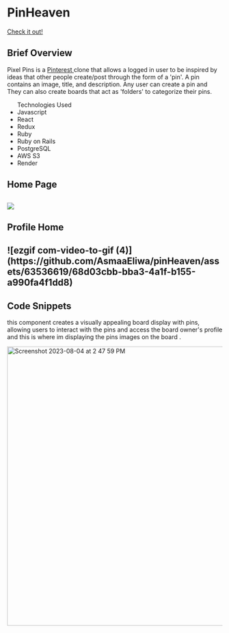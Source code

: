 <h1> PinHeaven</h1>

<a href="https://pinheaven.onrender.com/">Check it out! </a>

<h2>Brief Overview</h2>
<p>Pixel Pins is a <a href="https://www.pinterest.com/"> Pinterest </a> clone that allows a logged in user to be inspired by ideas that other people create/post through the form of a 'pin'. A pin contains an image, title, and description. Any user can create a pin and  They can also create boards that act as 'folders' to categorize their pins.</p>

<ul>Technologies Used

<li>Javascript</li>
<li>React</li>
<li>Redux</li>
<li>Ruby</li>
<li>Ruby on Rails</li>
<li>PostgreSQL</li>
<li>AWS S3</li>
<li>Render</li>
</ul>

<h2>Home Page<h2>

<img src="https://github.com/AsmaaEliwa/pinHeaven/assets/63536619/fef02b4d-9ba6-4fa2-9ef7-d119030b575a"/>

<h2>Profile Home<h2>
![ezgif com-video-to-gif (4)](https://github.com/AsmaaEliwa/pinHeaven/assets/63536619/68d03cbb-bba3-4a1f-b155-a990fa4f1dd8)


<h2>Code Snippets</h2>

<p>this component creates a visually appealing board display with pins, allowing users to interact with the pins and access the board owner's profile and this is where im displaying the pins images on the board .</p>

<img width="652" alt="Screenshot 2023-08-04 at 2 47 59 PM" src="https://github.com/AsmaaEliwa/pinHeaven/assets/63536619/ba03e4c9-ac31-4b06-b7ff-2e08294a68f6">

